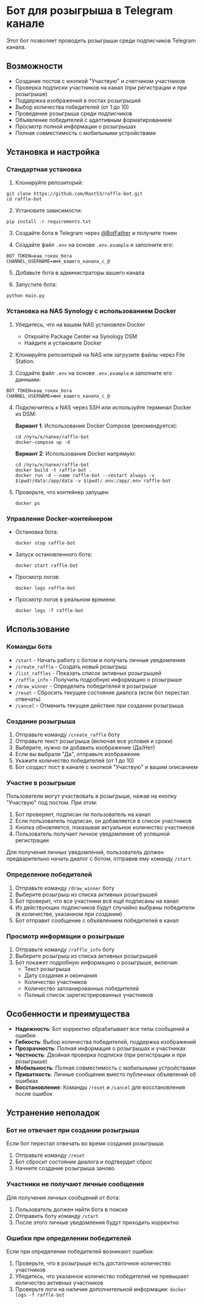 # Бот для розыгрыша в Telegram канале

Этот бот позволяет проводить розыгрыши среди подписчиков Telegram канала.

## Возможности

- Создание постов с кнопкой "Участвую" и счетчиком участников
- Проверка подписки участников на канал (при регистрации и при розыгрыше)
- Поддержка изображений в постах розыгрышей
- Выбор количества победителей (от 1 до 10)
- Проведение розыгрыша среди подписчиков
- Объявление победителей с адаптивным форматированием
- Просмотр полной информации о розыгрышах
- Полная совместимость с мобильными устройствами

## Установка и настройка

### Стандартная установка

1. Клонируйте репозиторий:
```
git clone https://github.com/Rast53/raffle-bot.git
cd raffle-bot
```

2. Установите зависимости:
```
pip install -r requirements.txt
```

3. Создайте бота в Telegram через [@BotFather](https://t.me/BotFather) и получите токен

4. Создайте файл `.env` на основе `.env.example` и заполните его:
```
BOT_TOKEN=ваш_токен_бота
CHANNEL_USERNAME=имя_вашего_канала_с_@
```

5. Добавьте бота в администраторы вашего канала

6. Запустите бота:
```
python main.py
```

### Установка на NAS Synology с использованием Docker

1. Убедитесь, что на вашем NAS установлен Docker
   - Откройте Package Center на Synology DSM
   - Найдите и установите Docker

2. Клонируйте репозиторий на NAS или загрузите файлы через File Station.

3. Создайте файл `.env` на основе `.env.example` и заполните его данными:
```
BOT_TOKEN=ваш_токен_бота
CHANNEL_USERNAME=имя_вашего_канала_с_@
```

4. Подключитесь к NAS через SSH или используйте терминал Docker из DSM:

   **Вариант 1**: Использование Docker Compose (рекомендуется):
   ```
   cd /путь/к/папке/raffle-bot
   docker-compose up -d
   ```

   **Вариант 2**: Использование Docker напрямую:
   ```
   cd /путь/к/папке/raffle-bot
   docker build -t raffle-bot .
   docker run -d --name raffle-bot --restart always -v $(pwd)/data:/app/data -v $(pwd)/.env:/app/.env raffle-bot
   ```

5. Проверьте, что контейнер запущен:
   ```
   docker ps
   ```

### Управление Docker-контейнером

- Остановка бота:
  ```
  docker stop raffle-bot
  ```

- Запуск остановленного бота:
  ```
  docker start raffle-bot
  ```

- Просмотр логов:
  ```
  docker logs raffle-bot
  ```

- Просмотр логов в реальном времени:
  ```
  docker logs -f raffle-bot
  ```

## Использование

### Команды бота

- `/start` - Начать работу с ботом и получать личные уведомления
- `/create_raffle` - Создать новый розыгрыш
- `/list_raffles` - Показать список активных розыгрышей
- `/raffle_info` - Получить подробную информацию о розыгрыше
- `/draw_winner` - Определить победителей в розыгрыше
- `/reset` - Сбросить текущее состояние диалога (если бот перестал отвечать)
- `/cancel` - Отменить текущее действие при создании розыгрыша

### Создание розыгрыша

1. Отправьте команду `/create_raffle` боту
2. Отправьте текст розыгрыша (включая все условия и сроки)
3. Выберите, нужно ли добавить изображение (Да/Нет)
4. Если вы выбрали "Да", отправьте изображение
5. Укажите количество победителей (от 1 до 10)
6. Бот создаст пост в канале с кнопкой "Участвую" и вашим описанием

### Участие в розыгрыше

Пользователи могут участвовать в розыгрыше, нажав на кнопку "Участвую" под постом. При этом:

1. Бот проверяет, подписан ли пользователь на канал
2. Если пользователь подписан, он добавляется в список участников
3. Кнопка обновляется, показывая актуальное количество участников
4. Пользователь получает личное уведомление об успешной регистрации

Для получения личных уведомлений, пользователь должен предварительно начать диалог с ботом, отправив ему команду `/start`.

### Определение победителей

1. Отправьте команду `/draw_winner` боту
2. Выберите розыгрыш из списка активных розыгрышей
3. Бот проверит, что все участники всё ещё подписаны на канал
4. Из действующих подписчиков будут случайно выбраны победители (в количестве, указанном при создании)
5. Бот отправит сообщение с объявлением победителей в канал

### Просмотр информации о розыгрыше

1. Отправьте команду `/raffle_info` боту
2. Выберите розыгрыш из списка активных розыгрышей
3. Бот покажет подробную информацию о розыгрыше, включая:
   - Текст розыгрыша
   - Дату создания и окончания
   - Количество участников
   - Количество запланированных победителей
   - Полный список зарегистрированных участников

## Особенности и преимущества

- **Надежность**: Бот корректно обрабатывает все типы сообщений и ошибки
- **Гибкость**: Выбор количества победителей, поддержка изображений
- **Прозрачность**: Полная информация о розыгрышах и участниках
- **Честность**: Двойная проверка подписки (при регистрации и при розыгрыше)
- **Мобильность**: Полная совместимость с мобильными устройствами
- **Приватность**: Личные сообщения вместо публичных объявлений об ошибках
- **Восстановление**: Команды `/reset` и `/cancel` для восстановления после ошибок

## Устранение неполадок

### Бот не отвечает при создании розыгрыша

Если бот перестал отвечать во время создания розыгрыша:

1. Отправьте команду `/reset`
2. Бот сбросит состояние диалога и подтвердит сброс
3. Начните создание розыгрыша заново

### Участники не получают личные сообщения

Для получения личных сообщений от бота:

1. Пользователь должен найти бота в поиске
2. Отправить боту команду `/start`
3. После этого личные уведомления будут приходить корректно

### Ошибки при определении победителей

Если при определении победителей возникают ошибки:

1. Проверьте, что в розыгрыше есть достаточное количество участников
2. Убедитесь, что указанное количество победителей не превышает количество активных участников
3. Проверьте логи на наличие дополнительной информации: `docker logs -f raffle-bot` 